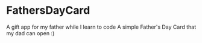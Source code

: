 # FathersDayCard
A gift app for my father while I learn to code
A simple Father's Day Card that my dad can open :)
